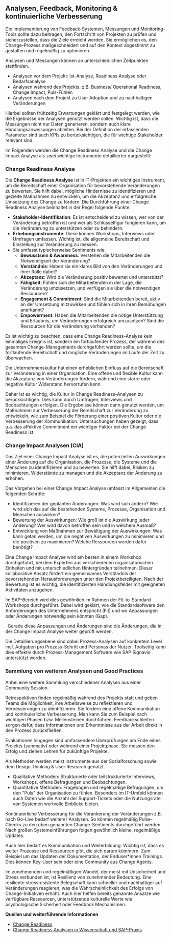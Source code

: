 ## Analysen, Feedback, Monitoring & kontinuierliche Verbesserung ##

Die Implementierung von Feedback-Systemen, Messungen und Monitoring-Tools sollte dazu beitragen, den Fortschritt von Projekten zu prüfen und sicherzustellen, dass die Ziele erreicht werden. Sie ermöglichen es, den Change-Prozess maßgeschneidert und auf den Kontext abgestimmt zu gestalten und regelmäßig zu optimieren. 

Analysen und Messungen können an unterschiedlichen Zeitpunkten stattfinden. 

- Analysen vor dem Projekt: Ist-Analyse, Readiness Analyse oder Bedarfsanalyse
- Analysen während des Projekts: z.B. Business/ Operational Readiness, Change Impact, Puls-Fühlen
- Analysen nach dem Projekt zu User Adoption und zu nachhaltigen Veränderungen

Hierbei sollten frühzeitig Erwartungen geklärt und festgelegt werden, wie die Ergebnisse der Analysen genutzt werden sollen. Wichtig ist, dass die Messungen nicht nur Daten generieren, sondern auch klare Handlungsanweisungen ableiten. Bei der Definition der erfassenden Parameter sind auch KPIs zu berücksichtigen, die für wichtige Stakeholder relevant sind.

Im Folgenden werden die Change Readiness Analyse und die Change Impact Analyse als zwei wichtige Instrumente detaillierter dargestellt:

### Change Readiness Analyse ###

Die **Change Readiness Analyse** ist in IT-Projekten ein wichtiges Instrument, um die Bereitschaft einer Organisation für bevorstehende Veränderungen zu bewerten. Sie hilft dabei, mögliche Hindernisse zu identifizieren und gezielte Maßnahmen zu entwickeln, um die Akzeptanz und erfolgreiche Umsetzung des Change zu fördern. Die Durchführung einer Change Readiness Analyse beinhaltet in der Regel folgende Punkte:

- **Stakeholder-Identifikation**: Es ist entscheidend zu wissen, wer von der Veränderung betroffen ist und wer als Schlüsselfigur fungieren kann, um die Veränderung zu unterstützen oder zu behindern.
- **Erhebungsinstrumente**: Diese können Workshops, Interviews oder Umfragen umfassen. Wichtig ist, die allgemeine Bereitschaft und Einstellung zur Veränderung zu messen.
- Sie umfasst typischerweise Sentiments wie:
  - **Bewusstsein & Awareness**: Verstehen die Mitarbeitenden die Notwendigkeit der Veränderung?
  - **Verständnis**: Haben sie ein klares Bild von den Veränderungen und ihrer Rolle dabei?
  - **Akzeptanz**: Wird die Veränderung positiv bewertet und unterstützt?
  - **Fähigkeit**: Fühlen sich die Mitarbeitenden in der Lage, die Veränderung umzusetzen, und verfügen sie über die notwendigen Ressourcen?
  - **Engagement & Commitment**: Sind die Mitarbeitenden bereit, aktiv an der Umsetzung mitzuwirken und fühlen sich in ihren Bemühungen anerkannt?
  - **Empowerment**: Haben die Mitarbeitenden die nötige Unterstützung und Erlaubnis, um Veränderungen erfolgreich umzusetzen? Sind die Ressourcen für die Veränderung vorhanden?

Es ist wichtig zu beachten, dass eine Change Readiness-Analyse kein einmaliges Ereignis ist, sondern ein fortlaufender Prozess, der während des gesamten Change-Managements durchgeführt werden sollte, um die fortlaufende Bereitschaft und mögliche Veränderungen im Laufe der Zeit zu überwachen. 

Die Unternehmenskultur hat einen erheblichen Einfluss auf die Bereitschaft zur Veränderung in einer Organisation. Eine offene und flexible Kultur kann die Akzeptanz von Veränderungen fördern, während eine starre oder negative Kultur Widerstand hervorrufen kann. 

Daher ist es wichtig, die Kultur in Change Readiness-Analysen zu berücksichtigen. Dies kann durch Umfragen, Interviews und Beobachtungen erfolgen. Die Ergebnisse können dann genutzt werden, um Maßnahmen zur Verbesserung der Bereitschaft zur Veränderung zu entwickeln, wie zum Beispiel die Förderung einer positiven Kultur oder die Verbesserung der Kommunikation. Untersuchungen haben gezeigt, dass u.a. das affektive Commitment ein wichtiger Faktor bei der Change Readiness ist.

### Change Impact Analysen (CIA) ###

Das Ziel einer Change Impact Analyse ist es, die potenziellen Auswirkungen einer Änderung auf die Organisation, die Prozesse, die Systeme und die Menschen zu identifizieren und zu bewerten. Sie hilft dabei, Risiken zu minimieren, Widerstände zu managen und die Akzeptanz der Änderung zu erhöhen.

Das Vorgehen bei einer Change Impact Analyse umfasst im Allgemeinen die folgenden Schritte:

- Identifizieren der geplanten Änderungen: Was wird sich ändern? Wie wird sich das auf die bestehenden Systeme, Prozesse, Organisation und Menschen auswirken?
- Bewertung der Auswirkungen: Wie groß ist die Auswirkung jeder Änderung? Wer wird davon betroffen sein und in welchem Ausmaß?
- Entwicklung von Maßnahmen zur Bewältigung der Auswirkungen: Was kann getan werden, um die negativen Auswirkungen zu minimieren und die positiven zu maximieren? Welche Ressourcen werden dafür benötigt?

Eine Change Impact Analyse wird am besten in einem Workshop durchgeführt, bei dem Experten aus verschiedenen organisatorischen Einheiten und mit unterschiedlichen Hintergründen teilnehmen. Dieser kollaborative Ansatz fördert ein gemeinsames Verständnis der bevorstehenden Herausforderungen unter den Projektbeteiligten. Nach der Bewertung ist es wichtig, die identifizierten Handlungsfelder mit geeigneten Aktivitäten anzugehen.

Im SAP-Bereich wird dies gewöhnlich im Rahmen der Fit-to-Standard Workshops durchgeführt. Dabei wird geklärt, wie die Standardsoftware den Anforderungen des Unternehmens entspricht (Fit) und wo Anpassungen oder Änderungen notwendig sein könnten (Gap). 

` `Gerade diese Anpassungen und Änderungen sind die Änderungen, die in der Change Impact Analyse weiter geprüft werden.  

Die Detaillierungsebene sind dabei Prozess-Analysen auf konkretem Level incl. Aufgaben pro Prozess-Schritt und Personas der Nutzer. Toolseitig kann dies effektiv durch Prozess-Management Software wie SAP Signavio unterstützt werden.

### Sammlung von weiteren Analysen und Good Practices ###

Anbei eine weitere Sammlung verschiedener Analysen aus einer Community Session.

Retrospektiven finden regelmäßig während des Projekts statt und geben Teams die Möglichkeit, ihre Arbeitsweise zu reflektieren und Verbesserungen zu identifizieren. Sie fördern eine offene Kommunikation und kontinuierliche Verbesserung. Man kann Sie zum Beispiel nach wichtigen Phasen bzw. Meilensteinen durchführen. Feedbackschleifen sorgen dafür, dass Informationen und Erkenntnisse aus der Arbeit direkt in den Prozess zurückfließen.  

Evaluationen hingegen sind umfassendere Überprüfungen am Ende eines Projekts (summativ) oder während einer Projektphase. Sie messen den Erfolg und ziehen Lehren für zukünftige Projekte. 

Als Methoden werden meist Instrumente aus der Sozialforschung sowie dem Design Thinking & User Research genutzt. 

- Qualitative Methoden: Strukturierte oder teilstrukturierte Interviews, Workshops, offene Befragungen und Beobachtungen.
- Quantitative Methoden: Fragebögen und regelmäßige Befragungen, um den "Puls" der Organisation zu fühlen. Besonders im IT-Umfeld können auch Daten wie die Anzahl der Support-Tickets oder die Nutzungsrate von Systemen wertvolle Einblicke bieten. 

Kontinuierliche Verbesserung für die Verankerung der Veränderungen z.B. nach Go-Live bedarf weiterer Analysen. So können regelmäßig Pulse-Checks zu den oben genannten Change-Sentinents durchgeführt werden. Nach großen Systemeinführungen folgen gewöhnlich kleine, regelmäßige Updates. 

Auch hier bedarf es Kommunikation und Weiterbildung. Wichtig ist, dass es weiter Prozesse und Ressourcen gibt, die sich darum kümmern. Zum Beispiel um das Updaten der Dokumentation, der Enduser\*innen Trainings. Dies können Key-User sein oder eine Community aus Change Agents. 

Im zunehmenden und regelmäßigen Wandel, der meist mit Unsicherheit und Stress verbunden ist, ist Resilienz von zunehmender Bedeutung. Eine resiliente stressresistente Belegschaft kann schneller und nachhaltiger auf Veränderungen reagieren, was die Wahrscheinlichkeit des Erfolgs von Change-Initiativen erhöht. Auch hier helfen bereits genannte Ansätze wie verfügbare Ressourcen, unterstützende kulturelle Werte wie psychologische Sicherheit oder Feedback Mechanismen.

**Quellen und weiterführende Informationen**

- [Change Readiness](https://www.linkedin.com/pulse/insightsin2change-you-ready-change-changeinsight/)
- [Change Readiness Analysen in Wissenschaft und SAP-Praxis](https://community.sap.com/t5/sap-training-and-change-management/change-readiness-analysen-in-wissenschaft-und-sap-praxis/ba-p/13919564)
